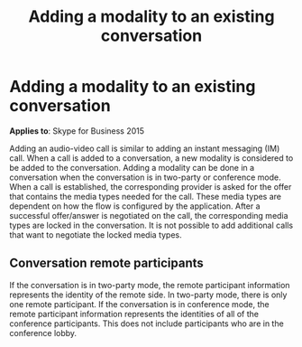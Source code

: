 ﻿---
title: Adding a modality to an existing conversation
TOCTitle: Adding a modality to an existing conversation
ms:assetid: 3e3ba497-c663-461e-9a57-a9ad5cc0521c
ms:mtpsurl: https://msdn.microsoft.com/library/Dn465986(v=office.16)
ms:contentKeyID: 65239923
ms.date: 07/27/2015
mtps_version: v=office.16
---

# Adding a modality to an existing conversation


**Applies to**: Skype for Business 2015

Adding an audio-video call is similar to adding an instant messaging (IM) call. When a call is added to a conversation, a new modality is considered to be added to the conversation. Adding a modality can be done in a conversation when the conversation is in two-party or conference mode. When a call is established, the corresponding provider is asked for the offer that contains the media types needed for the call. These media types are dependent on how the flow is configured by the application. After a successful offer/answer is negotiated on the call, the corresponding media types are locked in the conversation. It is not possible to add additional calls that want to negotiate the locked media types.

## Conversation remote participants

If the conversation is in two-party mode, the remote participant information represents the identity of the remote side. In two-party mode, there is only one remote participant. If the conversation is in conference mode, the remote participant information represents the identities of all of the conference participants. This does not include participants who are in the conference lobby.

